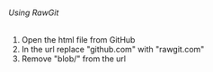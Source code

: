 ###### Using RawGit 
1. Open the html file from GitHub
2. In the url replace "github.com" with "rawgit.com"
3. Remove "blob/" from the url
